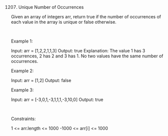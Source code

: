 1207. Unique Number of Occurrences

Given an array of integers arr, return true if the number of occurrences of each value in the array is unique or false otherwise.

 

Example 1:

Input: arr = [1,2,2,1,1,3]
Output: true
Explanation: The value 1 has 3 occurrences, 2 has 2 and 3 has 1. No two values have the same number of occurrences.

Example 2:

Input: arr = [1,2]
Output: false


Example 3:

Input: arr = [-3,0,1,-3,1,1,1,-3,10,0]
Output: true


 

Constraints:

1 <= arr.length <= 1000
-1000 <= arr[i] <= 1000